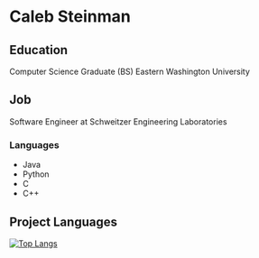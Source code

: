 # Caleb Steinman


## Education
Computer Science Graduate (BS) Eastern Washington University


## Job
Software Engineer at Schweitzer Engineering Laboratories

### Languages
- Java
- Python
- C
- C++

## Project Languages
[![Top Langs](https://github-readme-stats.vercel.app/api/top-langs/?username=Caleb656)](https://github.com/anuraghazra/github-readme-stats)

<!--
**Caleb656/Caleb656** is a ✨ _special_ ✨ repository because its `README.md` (this file) appears on your GitHub profile.

Here are some ideas to get you started:

- 🔭 I’m currently working on ...
- 🌱 I’m currently learning ...
- 👯 I’m looking to collaborate on ...
- 🤔 I’m looking for help with ...
- 💬 Ask me about ...
- 📫 How to reach me: ...
- 😄 Pronouns: ...
- ⚡ Fun fact: ...
-->
